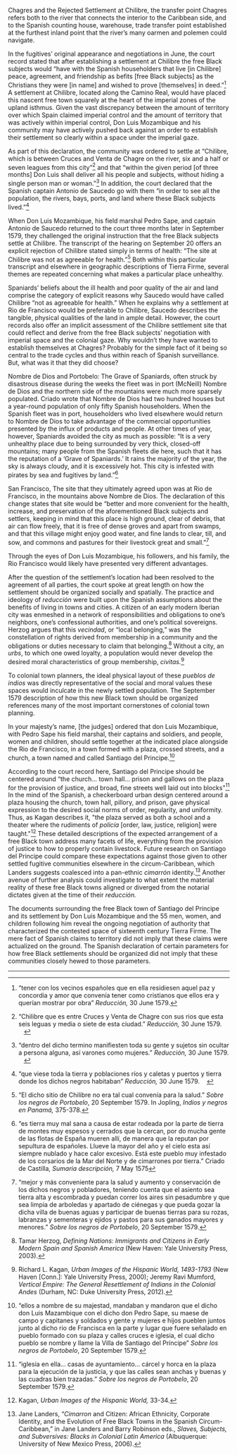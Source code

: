 Chagres and the Rejected Settlement at Chilibre, the transfer point Chagres refers both to the river that connects the interior to the Caribbean side, and to the Spanish counting house, warehouse, trade transfer point established at the furthest inland point that the river’s many oarmen and polemen could navigate.

In the fugitives’ original appearance and negotiations in June, the court record stated that after establishing a settlement at Chilibre the free Black subjects would “have with the Spanish householders that live [in Chilibre] peace, agreement, and friendship as befits [free Black subjects] as the Christians they were [in name] and wished to prove [themselves] in deed.”[^1] A settlement at Chilibre, located along the Camino Real, would have placed this nascent free town squarely at the heart of the imperial zones of the upland isthmus. Given the vast discrepancy between the amount of territory over which Spain claimed imperial control and the amount of territory that was actively within imperial control, Don Luis Mozambique and his community may have actively pushed back against an order to establish their settlement so clearly within a space under the imperial gaze. 

As part of this declaration, the community was ordered to settle at “Chilibre, which is between Cruces and Venta de Chagre on the river, six and a half or seven leagues from this city”[^2] and that “within the given period [of three months] Don Luis shall deliver all his people and subjects, without hiding a single person man or woman.”[^3] In addition, the court declared that the Spanish captain Antonio de Saucedo go with them “in order to see all the population, the rivers, bays, ports, and land where these Black subjects lived.”[^4]

When Don Luis Mozambique, his field marshal Pedro Sape, and captain Antonio de Saucedo returned to the court three months later in September 1579, they challenged the original instruction that the free Black subjects settle at Chilibre. The transcript of the hearing on September 20 offers an explicit rejection of Chilibre stated simply in terms of health: “The site at Chilibre was not as agreeable for health.”[^5] Both within this particular transcript and elsewhere in geographic descriptions of Tierra Firme, several themes are repeated concerning what makes a particular place unhealthy.

Spaniards’ beliefs about the ill health and poor quality of the air and land comprise the category of explicit reasons why Saucedo would have called Chilibre “not as agreeable for health.” When he explains why a settlement at Rio de Francisco would be preferable to Chilibre, Saucedo describes the tangible, physical qualities of the land in ample detail. However, the court records also offer an implicit assessment of the Chilibre settlement site that could reflect and derive from the free Black subjects’ negotiation with imperial space and the colonial gaze. Why wouldn’t they have wanted to establish themselves at Chagres? Probably for the simple fact of it being so central to the trade cycles and thus within reach of Spanish surveillance. But, what was it that they did choose?

Nombre de Dios and Portobelo: The Grave of Spaniards, often struck by disastrous disease during the weeks the fleet was in port (McNeill) Nombre de Dios and the northern side of the mountains were much more sparsely populated. Criado wrote that Nombre de Dios had two hundred houses but a year-round population of only fifty Spanish householders. When the Spanish fleet was in port, householders who lived elsewhere would return to Nombre de Dios to take advantage of the commercial opportunities presented by the influx of products and people. At other times of year, however, Spaniards avoided the city as much as possible: “It is a very unhealthy place due to being surrounded by very thick, closed-off mountains; many people from the Spanish fleets die here, such that it has the reputation of a ‘Grave of Spaniards.’ It rains the majority of the year, the sky is always cloudy, and it is excessively hot. This city is infested with pirates by sea and fugitives by land.”[^6]

San Francisco, The site that they ultimately agreed upon was at Rio de Francisco, in the mountains above Nombre de Dios. The declaration of this change states that site would be “better and more convenient for the health, increase, and preservation of the aforementioned Black subjects and settlers, keeping in mind that this place is high ground, clear of debris, that air can flow freely, that it is free of dense groves and apart from swamps, and that this village might enjoy good water, and fine lands to clear, till, and sow, and commons and pastures for their livestock great and small.”[^7]

  Through the eyes of Don Luis Mozambique, his followers, and his family, the Rio Francisco would likely have presented very different advantages.

After the question of the settlement’s location had been resolved to the agreement of all parties, the court spoke at great length on how the settlement should be organized socially and spatially. The practice and ideology of _reducción_ were built upon the Spanish assumptions about the benefits of living in towns and cities. A citizen of an early modern Iberian city was enmeshed in a network of responsibilities and obligations to one’s neighbors, one’s confessional authorities, and one’s political sovereigns. Herzog argues that this _vecindad_, or “local belonging,” was the constellation of rights derived from membership in a community and the obligations or duties necessary to claim that belonging.[^8] Without a city, an _urbs_, to which one owed loyalty, a population would never develop the desired moral characteristics of group membership, *civitas.*[^9]

To colonial town planners, the ideal physical layout of these _pueblos de indios_ was directly representative of the social and moral values these spaces would inculcate in the newly settled population. The September 1579 description of how this new Black town should be organized references many of the most important cornerstones of colonial town planning. 

In your majesty’s name, [the judges] ordered that don Luis Mozambique, with Pedro Sape his field marshal, their captains and soldiers, and people, women and children, should settle together at the indicated place alongside the Rio de Francisco, in a town formed with a plaza, crossed streets, and a church, a town named and called Santiago del Principe.[^10]

According to the court record here, Santiago del Principe should be centered around “the church… town hall… prison and gallows on the plaza for the provision of justice, and broad, fine streets well laid out into blocks"[^11] In the mind of the Spanish, a checkerboard urban design centered around a plaza housing the church, town hall, pillory, and prison, gave physical expression to the desired social norms of order, regularity, and uniformity. Thus, as Kagan describes it, "the plaza served as both a school and a theater where the rudiments of _policía_ [order, law, justice, religion] were taught."[^12] These detailed descriptions of the expected arrangement of a free Black town address many facets of life, everything from the provision of justice to how to properly contain livestock. Future research on Santiago del Principe could compare these expectations against those given to other settled fugitive communities elsewhere in the circum-Caribbean, which Landers suggests coalesced into a pan-ethnic _cimarrón_ identity.[^13] Another avenue of further analysis could investigate to what extent the material reality of these free Black towns aligned or diverged from the notarial dictates given at the time of their _reducción._

The documents surrounding the free Black town of Santiago del Principe and its settlement by Don Luis Mozambique and the 55 men, women, and children following him reveal the ongoing negotiation of authority that characterized the contested space of sixteenth century Tierra Firme. The mere fact of Spanish claims to territory did not imply that these claims were actualized on the ground. The Spanish declaration of certain parameters for how free Black settlements should be organized did not imply that these communities closely hewed to those parameters.

  

---

[^8]:  Tamar Herzog, _Defining Nations: Immigrants and Citizens in Early Modern Spain and Spanish America_ (New Haven: Yale University Press, 2003).

[^9]: Richard L. Kagan, _Urban Images of the Hispanic World, 1493-1793_ (New Haven [Conn.]: Yale University Press, 2000); Jeremy Ravi Mumford, _Vertical Empire: The General Resettlement of Indians in the Colonial Andes_ (Durham, NC: Duke University Press, 2012).

[^10]:  “ellos a nombre de su majestad, mandaban y mandaron que el dicho don Luis Mazambique con el dicho don Pedro Sape, su maese de campo y capitanes y soldados y gente y mujeres e hijos pueblen juntos junto al dicho rio de Francisca en la parte y lugar que fuere señalado en pueblo formado con su plaza y calles cruces e iglesia, el cual dicho pueblo se nombre y llame la Villa de Santiago del Príncipe” _Sobre los negros de Portobelo_, 20 September 1579.

[^11]:  “iglesia en ella… casas de ayuntamiento… cárcel y horca en la plaza para la ejecución de la justicia, y que las calles sean anchas y buenas y las cuadras bien trazadas.” _Sobre los negros de Portobelo_, 20 September 1579.

[^12]:  Kagan, _Urban Images of the Hispanic World,_ 33-34.

[^13]: Jane Landers, “_Cimarron_ and Citizen: African Ethnicity, Corporate Identity, and the Evolution of Free Black Towns in the Spanish Circum-Caribbean,” in Jane Landers and Barry Robinson eds., _Slaves, Subjects, and Subversives: Blacks in Colonial Latin America_ (Albuquerque: University of New Mexico Press, 2006).

[^1]: “tener con los vecinos españoles que en ella residiesen aquel paz y concordia y amor que convenía tener como cristianos que ellos era y querían mostrar por obra” _Reducción,_ 30 June 1579.

[^2]: “Chilibre que es entre Cruces y Venta de Chagre con sus rios que esta seis leguas y media o siete de esta ciudad.” _Reducción,_ 30 June 1579.    

[^3]: “dentro del dicho termino manifiesten toda su gente y sujetos sin ocultar a persona alguna, así varones como mujeres.” _Reducción,_ 30 June 1579.    

[^4]: “que viese toda la tierra y poblaciones ríos y caletas y puertos y tierra donde los dichos negros habitaban” _Reducción,_ 30 June 1579.    

[^5]: “El dicho sitio de Chilibre no era tal cual convenía para la salud.” _Sobre los negros de Portobelo_, 20 September 1579. In Jopling, _Indios y negros en Panamá,_ 375-378.

[^6]: “es tierra muy mal sana a causa de estar rodeada por la parte de tierra de montes muy espesos y cerrados que la cercan, por do mucha gente de las flotas de España mueren allí, de manera que la reputan por sepultura de españoles. Llueve la mayor del año y el cielo esta así siempre nublado y hace calor excesivo. Está este pueblo muy infestado de los corsarios de la Mar del Norte y de cimarrones por tierra.” Criado de Castilla, _Sumaria descripción,_ 7 May 1575

[^7]: “mejor y más conveniente para la salud y aumento y conservación de los dichos negros y pobladores, teniendo cuenta que el asiento sea tierra alta y escombrada y puedan correr los aires sin pesadumbre y que sea limpia de arboledas y apartado de ciénegas y que pueda gozar la dicha villa de buenas aguas y participar de buenas tierras para su rozas, labranzas y sementeras y ejidos y pastos para sus ganados mayores y menores.” _Sobre los negros de Portobelo_, 20 September 1579.